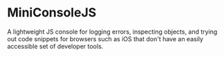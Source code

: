 # MiniConsoleJS
A lightweight JS console for logging errors, inspecting objects, and trying out code snippets for browsers such as iOS that don't have an easily accessible set of developer tools.
